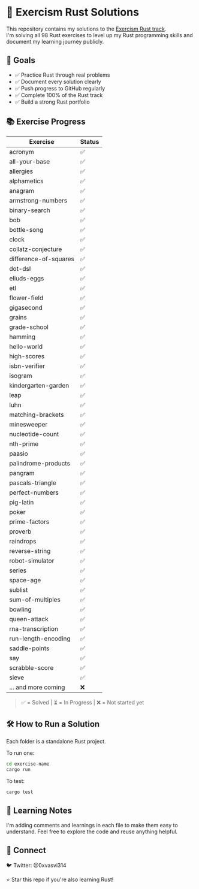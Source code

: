 # 🦀 Exercism Rust Solutions

This repository contains my solutions to the [Exercism Rust track](https://exercism.org/tracks/rust).  
I'm solving all 98 Rust exercises to level up my Rust programming skills and document my learning journey publicly.

## 🚀 Goals

- ✅ Practice Rust through real problems
- ✅ Document every solution clearly
- ✅ Push progress to GitHub regularly
- ✅ Complete 100% of the Rust track
- ✅ Build a strong Rust portfolio

## 📚 Exercise Progress

| Exercise              | Status |
| --------------------- | ------ |
| acronym               | ✅     |
| all-your-base         | ✅     |
| allergies             | ✅     |
| alphametics           | ✅     |
| anagram               | ✅     |
| armstrong-numbers     | ✅     |
| binary-search         | ✅     |
| bob                   | ✅     |
| bottle-song           | ✅     |
| clock                 | ✅     |
| collatz-conjecture    | ✅     |
| difference-of-squares | ✅     |
| dot-dsl               | ✅     |
| eliuds-eggs           | ✅     |
| etl                   | ✅     |
| flower-field          | ✅     |
| gigasecond            | ✅     |
| grains                | ✅     |
| grade-school          | ✅     |
| hamming               | ✅     |
| hello-world           | ✅     |
| high-scores           | ✅     |
| isbn-verifier         | ✅     |
| isogram               | ✅     |
| kindergarten-garden   | ✅     |
| leap                  | ✅     |
| luhn                  | ✅     |
| matching-brackets     | ✅     |
| minesweeper           | ✅     |
| nucleotide-count      | ✅     |
| nth-prime             | ✅     |
| paasio                | ✅     |
| palindrome-products   | ✅     |
| pangram               | ✅     |
| pascals-triangle      | ✅     |
| perfect-numbers       | ✅     |
| pig-latin             | ✅     |
| poker                 | ✅     |
| prime-factors         | ✅     |
| proverb               | ✅     |
| raindrops             | ✅     |
| reverse-string        | ✅     |
| robot-simulator       | ✅     |
| series                | ✅     |
| space-age             | ✅     |
| sublist               | ✅     |
| sum-of-multiples      | ✅     |
| bowling               | ✅     |
| queen-attack          | ✅     |
| rna-transcription     | ✅     |
| run-length-encoding   | ✅     |
| saddle-points         | ✅     |
| say                   | ✅     |
| scrabble-score        | ✅     |
| sieve                 | ✅     |
| ... and more coming   | ❌     |

> ✅ = Solved | ⏳ = In Progress | ❌ = Not started yet

## 🛠️ How to Run a Solution

Each folder is a standalone Rust project.

To run one:

```bash
cd exercise-name
cargo run
```

To test:

```bash
cargo test
```

## 🧠 Learning Notes

I'm adding comments and learnings in each file to make them easy to understand.
Feel free to explore the code and reuse anything helpful.

## 👋 Connect

🐦 Twitter: @0xvasvi314

⭐️ Star this repo if you're also learning Rust!
